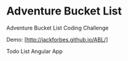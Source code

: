 # Adventure Bucket List
Adventure Bucket List Coding Challenge

Demo: [http://jackforbes.github.io/ABL/]

Todo List Angular App
